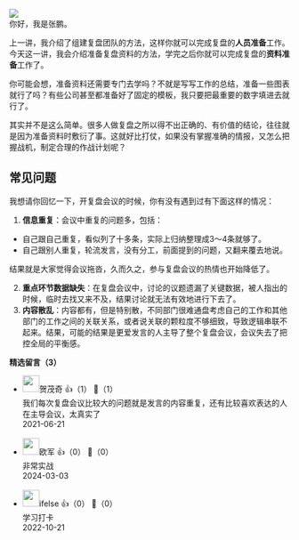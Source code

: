 ![](https://static001.geekbang.org/resource/image/56/4d/5636bf6243cf73ce3bde90c4060e9a4d.jpg?wh=2700%2A997)  
你好，我是张鹏。

上一讲，我介绍了组建复盘团队的方法，这样你就可以完成复盘的**人员准备**工作。今天这一讲，我会介绍准备复盘资料的方法，学完之后你就可以完成复盘的**资料准备**工作了。

你可能会想，准备资料还需要专门去学吗？不就是写写工作的总结，准备一些图表就行了吗？有些公司甚至都准备好了固定的模板，我只要把最重要的数字填进去就行了。

其实并不是这么简单。很多人做复盘之所以得不出正确的、有价值的结论，往往就是因为准备资料时敷衍了事。这就好比打仗，如果没有掌握准确的情报，又怎么把握战机，制定合理的作战计划呢？

## 常见问题

我想请你回忆一下，开复盘会议的时候，你有没有遇到过有下面这样的情况：

1. **信息重复**：会议中重复的问题多，包括：

<!--THE END-->

- 自己跟自己重复，看似列了十多条，实际上归纳整理成3～4条就够了。
- 自己跟别人重复，轮流发言，没有分工，前面提到的问题，又翻来覆去地说。

结果就是大家觉得会议拖沓，久而久之，参与复盘会议的热情也开始降低了。

2. **重点环节数据缺失**：在复盘会议中，讨论的议题遗漏了关键数据，被人指出的时候，临时去找又来不及，结果讨论就无法有效地进行下去了。
3. **内容散乱**：内容都有，但是特别散，不同部门很难通盘考虑自己的工作和其他部门的工作之间的关联关系，或者说关联的颗粒度不够细致，导致逻辑串联不起来。结果，可能的结果是更爱发言的人主导了整个复盘会议，会议失去了把控全局的平衡感。
<div><strong>精选留言（3）</strong></div><ul>
<li><img src="https://thirdwx.qlogo.cn/mmopen/vi_32/Q0j4TwGTfTJ4Lt3bQP6mjDGBlbCfdBsABCzFKicVicwTAaWcAoicsoU0ayCJH7kFf4OKib6XDD2X8WDm9fuTPtloHw/132" width="30px"><span>贺茂奇</span> 👍（1） 💬（1）<div>我们每次复盘会议比较大的问题就是发言的内容重复，还有比较喜欢表达的人在主导会议，太真实了</div>2021-06-21</li><br/><li><img src="https://static001.geekbang.org/account/avatar/00/3a/6a/19/668a55fc.jpg" width="30px"><span>欧军</span> 👍（0） 💬（0）<div>非常实战</div>2024-03-03</li><br/><li><img src="https://static001.geekbang.org/account/avatar/00/26/eb/d7/90391376.jpg" width="30px"><span>ifelse</span> 👍（0） 💬（0）<div>学习打卡</div>2022-10-21</li><br/>
</ul>